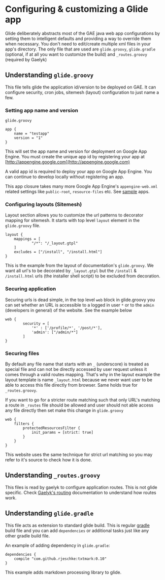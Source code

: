 # Configuring & customizing a Glide app

Glide deliberately abstracts most of the GAE java web app configurations by setting them to intelligent defaults and
providing a way to override them when necessary. You don't need to edit/create multiple xml files in your app's
directory. The only file that are used are `glide.groovy`, `glide.gradle` (optional, if at all you want to
customize the build) and `_routes.groovy` (required by Gaelyk)

## Understanding `glide.groovy`

This file tells glide the application id/version to be deployed on GAE.
It can configure security, cron jobs, sitemesh (layout) configuration to just name a few.

### Setting app name and version <a name="app_name_version"></a>

`glide.groovy`

    app {
        name = "testapp"
        version = "1"
    }


This will set the app name and version for deployment on Google App Engine. You must create the unique app id by
registering your app at [http://appengine.google.com](http://appengine.google.com)

A valid app id is required to deploy your app on Google App Engine. You can continue to develop locally without
registering an app.

This app closure takes many more Google App Engine's `appengine-web.xml` related settings like `public-root`,
`resource-files` etc. See [sample](/samples) apps.

### Configuring layouts (Sitemesh) <a name="layout"></a>

Layout section allows you to customize the url patterns to decorator mapping for sitemesh. It starts with top level
`layout` element in the `glide.groovy` file.

    layout {
        mappings = [
                "/*": "/_layout.gtpl"
        ]
        excludes = ["/install", "/install.html"]
    }


This is the example from the layout of documentation's `glide.groovy`. We want all url's to be decorated by
`_layout.gtpl` but the `/install` & `/install.html` urls (the installer shell script) to be excluded from decoration.


### Securing application <a name="securing_app"></a>

Securing urls is dead simple, in the top level `web` block in glide.groovy you can set whether an URL is accessible
 to a logged in user `*` or to the `admin` (developers in general) of the website. See the example below

    web {
            security = [
                '*' : ['/profile/*', '/post/*'],
                'admin': ["/admin/*"]
            ]
    }


### Securing files <a name="securing_files"></a>

By default any file name that starts with an `_` (underscore) is treated as special file and can not be directly
accessed by user request unless it comes through a valid routes mapping. That's why in the layout example the layout
template is name `_layout.html` because we never want user to be able to access this file directly from browser. Same
holds true for `_routes.groovy`.

If you want to go for a stricter route matching such that only URL's matching a route in `_routes` file should be
allowed and user should not able access any file directly then set make this change in `glide.groovy`

    web {
        filters {
            protectedResourcesFilter {
                init_params = [strict: true]
            }
        }
    }

This website uses the same technique for strict url matching so you may refer to it's source to check how it is done.


## Understanding `_routes.groovy`

This files is read by gaelyk to configure application routes. This is not glide specific. Check
[Gaelyk's routing](http://gaelyk.appspot.com/tutorial/url-routing) documentation to understand how routes work.

## Understanding `glide.gradle`

This file acts as extension to standard glide build. This is regular [gradle](http://www.gradle.org/) build file and you
can add `dependencies` or additional tasks just like any other gradle build file.

An example of adding dependency in `glide.gradle`:

    dependencies {
        compile "com.github.rjeschke:txtmark:0.10"
    }

This example adds markdown processing library to glide.